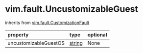 vim.fault.UncustomizableGuest
=============================
inherits from [vim.fault.CustomizationFault](docs/vim.fault.CustomizationFault.md)

| property | type | optional |
|:---------|:-----|:---------|
| uncustomizableGuestOS | [string](string.md "string") | None |
